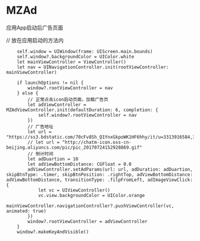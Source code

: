 # MZAd
应用App启动后广告页面

// 放在应用启动的方法内

        self.window = UIWindow(frame: UIScreen.main.bounds)
        self.window?.backgroundColor = UIColor.white
        let mainViewController = ViewController()
        let nav = UINavigationController.init(rootViewController: mainViewController)
        
        if launchOptions != nil {
            window?.rootViewController = nav
        } else {
            // 正常点击icon启动页面，加载广告页
            let adViewController = MZAdViewController.init(defaultDuration: 6, completion: {
                self.window?.rootViewController = nav
            })
            // 广告地址
            let url = "https://ss3.bdstatic.com/70cFv8Sh_Q1YnxGkpoWK1HF6hhy/it/u=3313916584,3062335641&fm=26&gp=0.jpg"
            // let url = "http://chatm-icon.oss-cn-beijing.aliyuncs.com/pic/pic_20170724152928869.gif"
            // 倒计时间
            let adDuartion = 10
            let adViewBottomDistance: CGFloat = 0.0
            adViewController.setAdParams(url: url, adDuration: adDuartion, skipBtnType: .timer, skipBtnPosition: .rightTop, adViewBottomDistance: adViewBottomDistance, transitionType: .filpFromLeft, adImageViewClick: {
                let vc = UIViewController()
                vc.view.backgroundColor = UIColor.orange
                mainViewController.navigationController?.pushViewController(vc, animated: true)
            })
            window?.rootViewController = adViewController
        }
        window?.makeKeyAndVisible()
